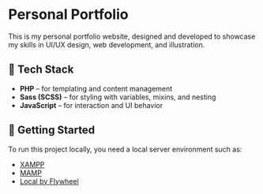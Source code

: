 # Personal Portfolio

This is my personal portfolio website, designed and developed to showcase my skills in UI/UX design, web development, and illustration.

## 🧰 Tech Stack

- **PHP** – for templating and content management
- **Sass (SCSS)** – for styling with variables, mixins, and nesting
- **JavaScript** – for interaction and UI behavior

## 🚀 Getting Started

To run this project locally, you need a local server environment such as:

- [XAMPP](https://www.apachefriends.org/index.html)
- [MAMP](https://www.mamp.info/en/)
- [Local by Flywheel](https://localwp.com/)
